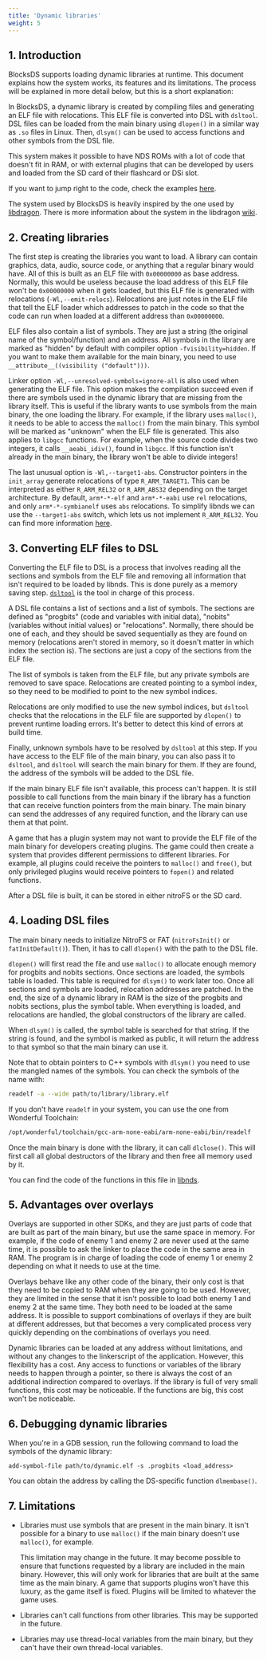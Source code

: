 ```yaml
---
title: 'Dynamic libraries'
weight: 5
---
```


## 1. Introduction

BlocksDS supports loading dynamic libraries at runtime. This document explains
how the system works, its features and its limitations. The process will be
explained in more detail below, but this is a short explanation:

In BlocksDS, a dynamic library is created by compiling files and generating an
ELF file with relocations. This ELF file is converted into DSL with `dsltool`.
DSL files can be loaded from the main binary using `dlopen()` in a similar way
as `.so` files in Linux. Then, `dlsym()` can be used to access functions and
other symbols from the DSL file.

This system makes it possible to have NDS ROMs with a lot of code that doesn't
fit in RAM, or with external plugins that can be developed by users and loaded
from the SD card of their flashcard or DSi slot.

If you want to jump right to the code, check the examples
[here](https://github.com/blocksds/sdk/tree/master/examples/dynamic_libs).

The system used by BlocksDS is heavily inspired by the one used by
[libdragon](https://github.com/DragonMinded/libdragon/). There is more
information about the system in the libdragon
[wiki](https://github.com/DragonMinded/libdragon/wiki/DSO-(dynamic-libraries)).

## 2. Creating libraries

The first step is creating the libraries you want to load. A library can contain
graphics, data, audio, source code, or anything that a regular binary would
have. All of this is built as an ELF file with `0x00000000` as base address.
Normally, this would be useless because the load address of this ELF file won't
be `0x00000000` when it gets loaded, but this ELF file is generated with
relocations (`-Wl,--emit-relocs`). Relocations are just notes in the ELF file
that tell the ELF loader which addresses to patch in the code so that the code
can run when loaded at a different address than `0x00000000`.

ELF files also contain a list of symbols. They are just a string (the original
name of the symbol/function) and an address. All symbols in the library are
marked as "hidden" by default with compiler option `-fvisibility=hidden`. If you
want to make them available for the main binary, you need to use
`__attribute__((visibility ("default")))`.

Linker option `-Wl,--unresolved-symbols=ignore-all` is also used when generating
the ELF file. This option makes the compilation succeed even if there are
symbols used in the dynamic library that are missing from the library itself.
This is useful if the library wants to use symbols from the main binary, the one
loading the library. For example, if the library uses `malloc()`, it needs to be
able to access the `malloc()` from the main binary. This symbol will be marked
as "unknown" when the ELF file is generated. This also applies to `libgcc`
functions. For example, when the source code divides two integers, it calls
`__aeabi_idiv()`, found in `libgcc`. If this function isn't already in the main
binary, the library won't be able to divide integers!

The last unusual option is `-Wl,--target1-abs`. Constructor pointers in the
`init_array` generate relocations of type `R_ARM_TARGET1`. This can be
interpreted as either `R_ARM_REL32` or `R_ARM_ABS32` depending on the target
architecture. By default, `arm*-*-elf` and `arm*-*-eabi` use `rel` relocations,
and only `arm*-*-symbianelf` uses `abs` relocations. To simplify libnds we can
use the `--target1-abs` switch, which lets us not implement `R_ARM_REL32`. You
can find more information [here](https://sourceware.org/binutils/docs/ld/ARM.html).

## 3. Converting ELF files to DSL

Converting the ELF file to DSL is a process that involves reading all the
sections and symbols from the ELF file and removing all information that isn't
required to be loaded by libnds. This is done purely as a memory saving step.
[`dsltool`](https://github.com/blocksds/sdk/tree/master/tools/dsltool) is the
tool in charge of this process.

A DSL file contains a list of sections and a list of symbols. The sections are
defined as "progbits" (code and variables with initial data), "nobits"
(variables without initial values) or "relocations". Normally, there should be
one of each, and they should be saved sequentially as they are found on memory
(relocations aren't stored in memory, so it doesn't matter in which index the
section is). The sections are just a copy of the sections from the ELF file.

The list of symbols is taken from the ELF file, but any private symbols are
removed to save space. Relocations are created pointing to a symbol index, so
they need to be modified to point to the new symbol indices.

Relocations are only modified to use the new symbol indices, but `dsltool`
checks that the relocations in the ELF file are supported by `dlopen()` to
prevent runtime loading errors. It's better to detect this kind of errors at
build time.

Finally, unknown symbols have to be resolved by `dsltool` at this step. If you
have access to the ELF file of the main binary, you can also pass it to
`dsltool`, and `dsltool` will search the main binary for them. If they are
found, the address of the symbols will be added to the DSL file.

If the main binary ELF file isn't available, this process can't happen. It is
still possible to call functions from the main binary if the library has a
function that can receive function pointers from the main binary. The main
binary can send the addresses of any required function, and the library can use
them at that point.

A game that has a plugin system may not want to provide the ELF file of the main
binary for developers creating plugins. The game could then create a system that
provides different permissions to different libraries. For example, all plugins
could receive the pointers to `malloc()` and `free()`, but only privileged
plugins would receive pointers to `fopen()` and related functions.

After a DSL file is built, it can be stored in either nitroFS or the SD card.

## 4. Loading DSL files

The main binary needs to initialize NitroFS or FAT (`nitroFsInit()` or
`fatInitDefault()`). Then, it has to call `dlopen()` with the path to the DSL
file.

`dlopen()` will first read the file and use `malloc()` to allocate enough memory
for progbits and nobits sections. Once sections are loaded, the symbols table is
loaded. This table is required for `dlsym()` to work later too. Once all
sections and symbols are loaded, relocation addresses are patched. In the end,
the size of a dynamic library in RAM is the size of the progbits and nobits
sections, plus the symbol table. When everything is loaded, and relocations are
handled, the global constructors of the library are called.

When `dlsym()` is called, the symbol table is searched for that string. If the
string is found, and the symbol is marked as public, it will return the address
to that symbol so that the main binary can use it.

Note that to obtain pointers to C++ symbols with `dlsym()` you need to use the
mangled names of the symbols. You can check the symbols of the name with:

```sh
readelf -a --wide path/to/library/library.elf
```

If you don't have `readelf` in your system, you can use the one from Wonderful
Toolchain:

```sh
/opt/wonderful/toolchain/gcc-arm-none-eabi/arm-none-eabi/bin/readelf
```

Once the main binary is done with the library, it can call `dlclose()`. This
will first call all global destructors of the library and then free all memory
used by it.

You can find the code of the functions in this file in
[libnds](https://github.com/blocksds/libnds/blob/master/source/arm9/dlfcn.c).

## 5. Advantages over overlays

Overlays are supported in other SDKs, and they are just parts of code that are
built as part of the main binary, but use the same space in memory. For example,
if the code of enemy 1 and enemy 2 are never used at the same time, it is
possible to ask the linker to place the code in the same area in RAM. The
program is in charge of loading the code of enemy 1 or enemy 2 depending on what
it needs to use at the time.

Overlays behave like any other code of the binary, their only cost is that they
need to be copied to RAM when they are going to be used. However, they are
limited in the sense that it isn't possible to load both enemy 1 and enemy 2
at the same time. They both need to be loaded at the same address. It is
possible to support combinations of overlays if they are built at different
addresses, but that becomes a very complicated process very quickly depending on
the combinations of overlays you need.

Dynamic libraries can be loaded at any address without limitations, and without
any changes to the linkerscript of the application. However, this flexibility
has a cost. Any access to functions or variables of the library needs to happen
through a pointer, so there is always the cost of an additional indirection
compared to overlays. If the library is full of very small functions, this cost
may be noticeable. If the functions are big, this cost won't be noticeable.

## 6. Debugging dynamic libraries

When you're in a GDB session, run the following command to load the symbols of
the dynamic library:

```
add-symbol-file path/to/dynamic.elf -s .progbits <load_address>
```

You can obtain the address by calling the DS-specific function `dlmembase()`.

## 7. Limitations

- Libraries must use symbols that are present in the main binary. It isn't
  possible for a binary to use `malloc()` if the main binary doesn't use
  `malloc()`, for example.

  This limitation may change in the future. It may become possible to ensure
  that functions requested by a library are included in the main binary.
  However, this will only work for libraries that are built at the same time as
  the main binary. A game that supports plugins won't have this luxury, as the
  game itself is fixed. Plugins will be limited to whatever the game uses.

- Libraries can't call functions from other libraries. This may be supported in
  the future.

- Libraries may use thread-local variables from the main binary, but they can't
  have their own thread-local variables.

